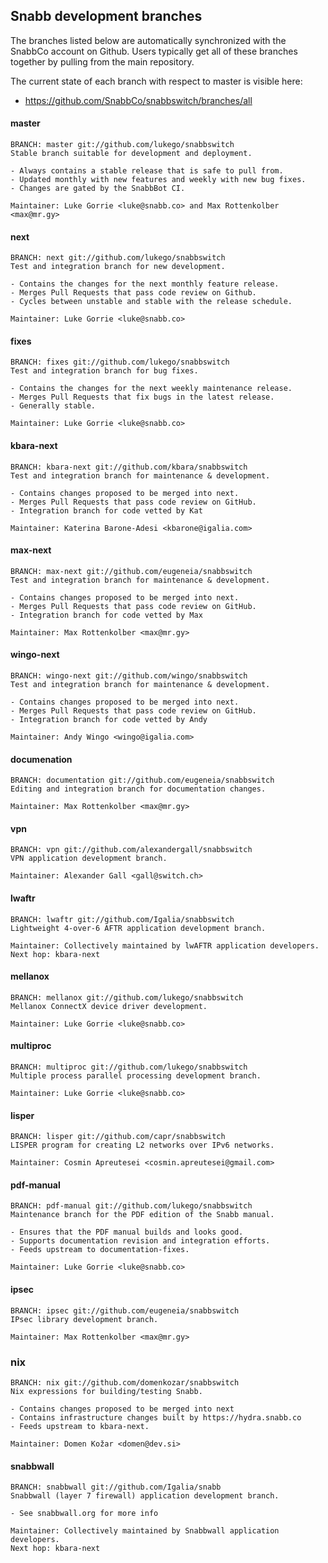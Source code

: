 ## Snabb development branches

The branches listed below are automatically synchronized with the
SnabbCo account on Github. Users typically get all of these branches
together by pulling from the main repository.

The current state of each branch with respect to master is visible here:

- https://github.com/SnabbCo/snabbswitch/branches/all

#### master

    BRANCH: master git://github.com/lukego/snabbswitch
    Stable branch suitable for development and deployment.

    - Always contains a stable release that is safe to pull from.
    - Updated monthly with new features and weekly with new bug fixes.
    - Changes are gated by the SnabbBot CI.

    Maintainer: Luke Gorrie <luke@snabb.co> and Max Rottenkolber <max@mr.gy>

#### next

    BRANCH: next git://github.com/lukego/snabbswitch
    Test and integration branch for new development.

    - Contains the changes for the next monthly feature release.
    - Merges Pull Requests that pass code review on Github.
    - Cycles between unstable and stable with the release schedule.

    Maintainer: Luke Gorrie <luke@snabb.co>

#### fixes

    BRANCH: fixes git://github.com/lukego/snabbswitch
    Test and integration branch for bug fixes.

    - Contains the changes for the next weekly maintenance release.
    - Merges Pull Requests that fix bugs in the latest release.
    - Generally stable.

    Maintainer: Luke Gorrie <luke@snabb.co>

#### kbara-next

    BRANCH: kbara-next git://github.com/kbara/snabbswitch
    Test and integration branch for maintenance & development.

    - Contains changes proposed to be merged into next.
    - Merges Pull Requests that pass code review on GitHub.
    - Integration branch for code vetted by Kat

    Maintainer: Katerina Barone-Adesi <kbarone@igalia.com>

#### max-next

    BRANCH: max-next git://github.com/eugeneia/snabbswitch
    Test and integration branch for maintenance & development.

    - Contains changes proposed to be merged into next.
    - Merges Pull Requests that pass code review on GitHub.
    - Integration branch for code vetted by Max

    Maintainer: Max Rottenkolber <max@mr.gy>

#### wingo-next

    BRANCH: wingo-next git://github.com/wingo/snabbswitch
    Test and integration branch for maintenance & development.

    - Contains changes proposed to be merged into next.
    - Merges Pull Requests that pass code review on GitHub.
    - Integration branch for code vetted by Andy

    Maintainer: Andy Wingo <wingo@igalia.com>

#### documenation

    BRANCH: documentation git://github.com/eugeneia/snabbswitch
    Editing and integration branch for documentation changes.

    Maintainer: Max Rottenkolber <max@mr.gy>

#### vpn

    BRANCH: vpn git://github.com/alexandergall/snabbswitch
    VPN application development branch.

    Maintainer: Alexander Gall <gall@switch.ch>

#### lwaftr

    BRANCH: lwaftr git://github.com/Igalia/snabbswitch
    Lightweight 4-over-6 AFTR application development branch.

    Maintainer: Collectively maintained by lwAFTR application developers.
    Next hop: kbara-next

#### mellanox

    BRANCH: mellanox git://github.com/lukego/snabbswitch
    Mellanox ConnectX device driver development.

    Maintainer: Luke Gorrie <luke@snabb.co>

#### multiproc

    BRANCH: multiproc git://github.com/lukego/snabbswitch
    Multiple process parallel processing development branch.

    Maintainer: Luke Gorrie <luke@snabb.co>

#### lisper

    BRANCH: lisper git://github.com/capr/snabbswitch
    LISPER program for creating L2 networks over IPv6 networks.

    Maintainer: Cosmin Apreutesei <cosmin.apreutesei@gmail.com>

#### pdf-manual

    BRANCH: pdf-manual git://github.com/lukego/snabbswitch
    Maintenance branch for the PDF edition of the Snabb manual.

    - Ensures that the PDF manual builds and looks good.
    - Supports documentation revision and integration efforts.
    - Feeds upstream to documentation-fixes.

    Maintainer: Luke Gorrie <luke@snabb.co>

#### ipsec

    BRANCH: ipsec git://github.com/eugeneia/snabbswitch
    IPsec library development branch.

    Maintainer: Max Rottenkolber <max@mr.gy>

### nix

    BRANCH: nix git://github.com/domenkozar/snabbswitch
    Nix expressions for building/testing Snabb.

    - Contains changes proposed to be merged into next
    - Contains infrastructure changes built by https://hydra.snabb.co
    - Feeds upstream to kbara-next.

    Maintainer: Domen Kožar <domen@dev.si>

#### snabbwall

    BRANCH: snabbwall git://github.com/Igalia/snabb
    Snabbwall (layer 7 firewall) application development branch.

    - See snabbwall.org for more info

    Maintainer: Collectively maintained by Snabbwall application developers.
    Next hop: kbara-next

